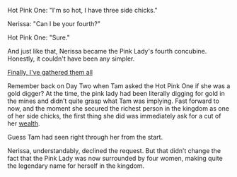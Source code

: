 <!-- title: Side Chick No.4 -->
<!-- relationship: Marriage -->

Hot Pink One: "I'm so hot, I have three side chicks."

Nerissa: "Can I be your fourth?"

Hot Pink One: "Sure."

And just like that, Nerissa became the Pink Lady's fourth concubine. Honestly, it couldn't have been any simpler.

[Finally, I've gathered them all](#embed:https://www.youtube.com/live/gtOGWDKwQfY?feature=shared&t=4682)

Remember back on Day Two when Tam asked the Hot Pink One if she was a gold digger? At the time, the pink lady had been literally digging for gold in the mines and didn’t quite grasp what Tam was implying. Fast forward to now, and the moment she secured the richest person in the kingdom as one of her side chicks, the first thing she did was immediately ask for a cut of her [wealth](https://www.youtube.com/live/gtOGWDKwQfY?feature=shared&t=4779).

Guess Tam had seen right through her from the start.

Nerissa, understandably, declined the request. But that didn’t change the fact that the Pink Lady was now surrounded by four women, making quite the legendary name for herself in the kingdom.
